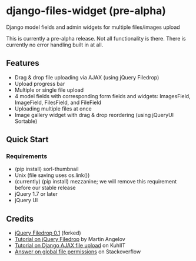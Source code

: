 django-files-widget (pre-alpha)
===================

Django model fields and admin widgets for multiple files/images upload

This is currently a pre-alpha release. Not all functionality is there. There is currently no error handling built in at all.

Features
--------

- Drag &amp; drop file uploading via AJAX (using jQuery Filedrop)
- Upload progress bar
- Multiple or single file upload
- 4 model fields with corresponding form fields and widgets: ImagesField, ImageField, FilesField, and FileField
- Uploading multiple files at once
- Image gallery widget with drag &amp; drop reordering (using jQueryUI Sortable)

Quick Start
-----------

### Requirements ###
- (pip install) sorl-thumbnail
- Unix (file saving uses os.link())
- (currently) (pip install) mezzanine; we will remove this requirement before our stable release
- jQuery 1.7 or later
- jQuery UI


Credits
-------

- [jQuery Filedrop 0.1](https://github.com/weixiyen/jquery-filedrop) (forked)
- [Tutorial on jQuery Filedrop](http://tutorialzine.com/2011/09/html5-file-upload-jquery-php/) by Martin Angelov
- [Tutorial on Django AJAX file upload](http://kuhlit.blogspot.nl/2011/04/ajax-file-uploads-and-csrf-in-django-13.html) on KuhlIT
- [Answer on global file permissions](http://stackoverflow.com/questions/13932774/how-can-i-use-django-permissions-without-defining-a-content-type-or-model) on Stackoverflow

